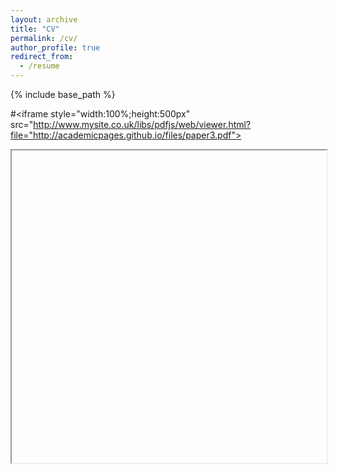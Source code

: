 ```yaml
---
layout: archive
title: "CV"
permalink: /cv/
author_profile: true
redirect_from:
  - /resume
---
```


{% include base_path %}

#<iframe style="width:100%;height:500px" src="http://www.mysite.co.uk/libs/pdfjs/web/viewer.html?file="http://academicpages.github.io/files/paper3.pdf"></iframe>
<iframe style="width:100%;height:500px" file="http://academicpages.github.io/files/paper3.pdf"></iframe>
